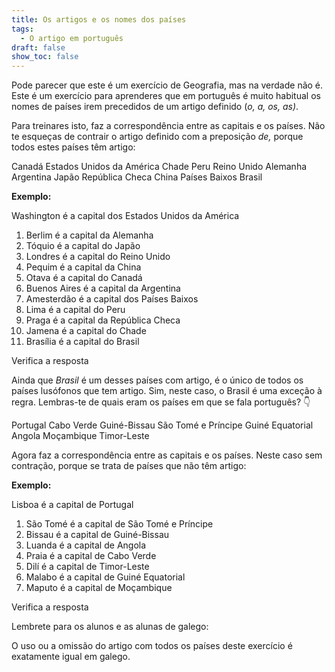 ```yaml
---
title: Os artigos e os nomes dos países
tags:
  - O artigo em português
draft: false
show_toc: false
---
```

Pode parecer que este é um exercício de Geografia, mas na verdade não é. Este é um exercício para aprenderes que em português é muito habitual os nomes de países irem precedidos de um artigo definido (*o, a, os, as)*.  

Para treinares isto, faz a correspondência entre as capitais e os países. Não te esqueças de contrair o artigo definido com a preposição *de,* porque todos estes países têm artigo:

<e-layout>
<e-tag color=1>Canadá</e-tag>
<e-tag color=1>Estados Unidos da América</e-tag>
<e-tag color=1>Chade</e-tag>
<e-tag color=1>Peru</e-tag>
<e-tag color=1>Reino Unido</e-tag>
<e-tag color=1>Alemanha</e-tag>
<e-tag color=1>Argentina</e-tag>
<e-tag color=1>Japão</e-tag>
<e-tag color=1>República Checa</e-tag>
<e-tag color=1>China</e-tag>
<e-tag color=1>Países Baixos</e-tag>
<e-tag color=1>Brasil</e-tag>
</e-layout>

**Exemplo:**

Washington é a capital <e-answer size=3 readonly>dos</e-answer> <e-answer readonly>Estados Unidos da América</e-answer>

1. Berlim é a capital <e-answer size=3>da</e-answer> <e-answer>Alemanha</e-answer>
2. Tóquio é a capital <e-answer size=3>do</e-answer> <e-answer>Japão</e-answer>
3. Londres é a capital <e-answer size=3>do</e-answer> <e-answer>Reino Unido</e-answer>
4. Pequim é a capital <e-answer size=3>da</e-answer> <e-answer>China</e-answer>
5. Otava é a capital <e-answer size=3>do</e-answer> <e-answer>Canadá</e-answer>
6. Buenos Aires é a capital <e-answer size=3>da</e-answer> <e-answer>Argentina</e-answer>
7. Amesterdão é a capital <e-answer size=3>dos</e-answer> <e-answer>Países Baixos</e-answer>
8. Lima é a capital <e-answer size=3>do</e-answer> <e-answer>Peru</e-answer>
9. Praga é a capital <e-answer size=3>da</e-answer> <e-answer>República Checa</e-answer>
10. Jamena é a capital <e-answer size=3>do</e-answer> <e-answer>Chade</e-answer>
11. Brasília é a capital <e-answer size=3>do</e-answer> <e-answer>Brasil</e-answer>

<e-validate>Verifica a resposta</e-validate>

Ainda que *Brasil* é um desses países com artigo, é o único de todos os países lusófonos que tem artigo. Sim, neste caso, o Brasil é uma exceção à regra.
Lembras-te de quais eram os países em que se fala português? 👇

<e-layout>
<e-tag color=2>Portugal</e-tag>
<e-tag color=2>Cabo Verde</e-tag>
<e-tag color=2>Guiné-Bissau</e-tag>
<e-tag color=2>São Tomé e Príncipe</e-tag>
<e-tag color=2>Guiné Equatorial</e-tag>
<e-tag color=2>Angola</e-tag>
<e-tag color=2>Moçambique</e-tag>
<e-tag color=2>Timor-Leste</e-tag>
</e-layout>

Agora faz a correspondência entre as capitais e os países. Neste caso sem contração, porque se trata de países que não têm artigo: 

**Exemplo:**

Lisboa é a capital <e-answer size=3 readonly>de</e-answer> <e-answer readonly>Portugal</e-answer>

1. São Tomé é a capital <e-answer size=3>de</e-answer> <e-answer>São Tomé e Príncipe</e-answer>
2. Bissau é a capital <e-answer size=3>de</e-answer> <e-answer>Guiné-Bissau</e-answer>
3. Luanda é a capital <e-answer size=3>de</e-answer> <e-answer>Angola</e-answer>
4. Praia é a capital <e-answer size=3>de</e-answer> <e-answer>Cabo Verde</e-answer>
5. Dilí é a capital <e-answer size=3>de</e-answer> <e-answer>Timor-Leste</e-answer>
6. Malabo é a capital <e-answer size=3>de</e-answer> <e-answer>Guiné Equatorial</e-answer>
7. Maputo é a capital <e-answer size=3>de</e-answer> <e-answer>Moçambique</e-answer>

<e-validate>Verifica a resposta</e-validate>

<article>
Lembrete para os alunos e as alunas de galego:

O uso ou a omissão do artigo com todos os países deste exercício é exatamente igual em galego.
</article>
